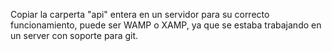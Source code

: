 Copiar la carperta "api" entera en un servidor para su correcto funcionamiento, puede ser WAMP o XAMP, ya que se estaba trabajando en un server con soporte para git.